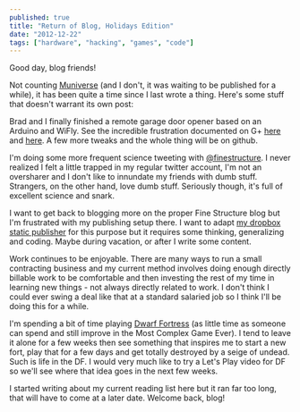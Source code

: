 ```yaml
---
published: true
title: "Return of Blog, Holidays Edition"
date: "2012-12-22"
tags: ["hardware", "hacking", "games", "code"]
---
```

Good day, blog friends!

Not counting [Muniverse](http://blog.nickoneill.name/muniverse-2.html) (and I don't, it was waiting to be published for a while), it has been quite a time since I last wrote a thing. Here's some stuff that doesn't warrant its own post:

Brad and I finally finished a remote garage door opener based on an Arduino and WiFly. See the incredible frustration documented on G+ [here](https://plus.google.com/115863474911002159675/posts/2PSkLbtUJRB) and [here](https://plus.google.com/115863474911002159675/posts/WCen2ZJE9vz). A few more tweaks and the whole thing will be on github.

I'm doing some more frequent science tweeting with [@finestructure](https://twitter.com/finestructure). I never realized I felt a little trapped in my regular twitter account, I'm not an oversharer and I don't like to innundate my friends with dumb stuff. Strangers, on the other hand, love dumb stuff. Seriously though, it's full of excellent science and snark.

I want to get back to blogging more on the proper Fine Structure blog but I'm frustrated with my publishing setup there. I want to adapt [my dropbox static publisher](https://github.com/nickoneill/go-publisher) for this purpose but it requires some thinking, generalizing and coding. Maybe during vacation, or after I write some content.

Work continues to be enjoyable. There are many ways to run a small contracting business and my current method involves doing enough directly billable work to be comfortable and then investing the rest of my time in learning new things - not always directly related to work. I don't think I could ever swing a deal like that at a standard salaried job so I think I'll be doing this for a while.

I'm spending a bit of time playing [Dwarf Fortress](http://www.bay12games.com/dwarves/) (as little time as someone can spend and still improve in the Most Complex Game Ever). I tend to leave it alone for a few weeks then see something that inspires me to start a new fort, play that for a few days and get totally destroyed by a seige of undead. Such is life in the DF. I would very much like to try a Let's Play video for DF so we'll see where that idea goes in the next few weeks.

I started writing about my current reading list here but it ran far too long, that will have to come at a later date. Welcome back, blog!
